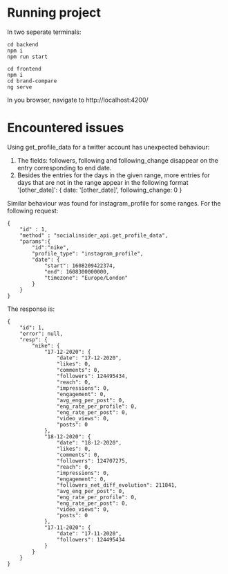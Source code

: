 # Running project

In two seperate terminals:

```
cd backend
npm i
npm run start
```
```
cd frontend
npm i
cd brand-compare
ng serve
```

In you browser, navigate to http://localhost:4200/


# Encountered issues

Using get_profile_data for a twitter account has unexpected behaviour:

1. The fields: followers, following and following_change disappear on the entry corresponding to end date. 
2. Besides the entries for the days in the given range, more entries for days that are not in the range appear in the following format '[other_date]': { date: '[other_date]', following_change: 0 }

Similar behaviour was found for instagram_profile for some ranges. For the following request:
```
{
    "id" : 1,
    "method" : "socialinsider_api.get_profile_data",
    "params":{
        "id":"nike",
        "profile_type": "instagram_profile",
        "date": {
            "start": 1608209422374,
            "end": 1608300000000,
            "timezone": "Europe/London"
        }
    }
}
```

The response is: 
```
{
    "id": 1,
    "error": null,
    "resp": {
        "nike": {
            "17-12-2020": {
                "date": "17-12-2020",
                "likes": 0,
                "comments": 0,
                "followers": 124495434,
                "reach": 0,
                "impressions": 0,
                "engagement": 0,
                "avg_eng_per_post": 0,
                "eng_rate_per_profile": 0,
                "eng_rate_per_post": 0,
                "video_views": 0,
                "posts": 0
            },
            "18-12-2020": {
                "date": "18-12-2020",
                "likes": 0,
                "comments": 0,
                "followers": 124707275,
                "reach": 0,
                "impressions": 0,
                "engagement": 0,
                "followers_net_diff_evolution": 211841,
                "avg_eng_per_post": 0,
                "eng_rate_per_profile": 0,
                "eng_rate_per_post": 0,
                "video_views": 0,
                "posts": 0
            },
            "17-11-2020": {
                "date": "17-11-2020",
                "followers": 124495434
            }
        }
    }
}
```